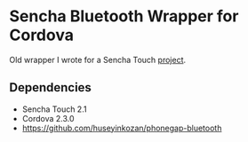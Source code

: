 # Sencha Bluetooth Wrapper for Cordova

Old wrapper I wrote for a Sencha Touch [project](http://jnsdbr.de/#projects/tag-the-spot).

## Dependencies
* Sencha Touch 2.1
* Cordova 2.3.0
* https://github.com/huseyinkozan/phonegap-bluetooth

